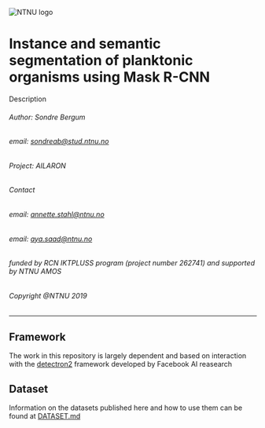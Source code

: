 ![NTNU logo](https://qore.no/res/ntnu-logo-100.png)

# Instance and semantic segmentation of planktonic organisms using Mask R-CNN
Description
###### Author: Sondre Bergum
###### email: sondreab@stud.ntnu.no
###### Project: AILARON
###### Contact
###### email: annette.stahl@ntnu.no
###### email: aya.saad@ntnu.no
###### funded by RCN IKTPLUSS program (project number 262741) and supported by NTNU AMOS
###### Copyright @NTNU 2019
---------------------------------------------------
<!-- -->

## Framework

The work in this repository is largely dependent and based on interaction with the [detectron2](https://github.com/facebookresearch/detectron2) framework developed by Facebook AI reasearch

## Dataset

Information on the datasets published here and how to use them can be found at [DATASET.md](DATASET.md)


